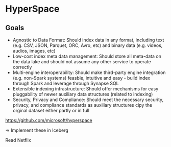 # HyperSpace

## Goals

* Agnostic to Data Format: Should index data in any format, including text (e.g. CSV, JSON, Parquet, ORC, Avro, etc) and binary data (e.g. videos, audios, images, etc)
* Low-cost index meta data management: Should store all meta-data on the data lake and should not assume any other service to operate correctly
* Multi-engine interoperability: Should make third-party engine integration (e.g. non-Spark systems) feasble, intuitive and easy - build index through Spark and leverage through Synapse SQL
* Extensible indexing infrastructure: Should offer mechanisms for easy pluggability of newer auxiliary data structures (related to indexing)
* Security, Privacy and Compliance: Should meet the necessary security, privacy, and compliance standards as auxiliary structures cipy the orginal dataset either partly or in full

https://github.com/microsoft/hyperspace



=> Implement these in Iceberg


Read Netflix